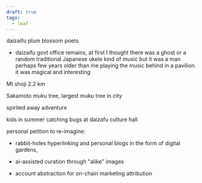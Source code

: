 ```yaml
---
draft: true
tags:
  - leaf
---
```

daizaifu plum blossom poets  
- daizaifu govt office remains, at first I thought there was a ghost or a random traditional Japanese ukele kind of music but it was a man perhaps few years older than me playing the music behind in a pavilion. it was magical and interesting  
  
Mt shoji 2.2 km  
  
Sakamoto muku tree, largest muku tree in city  
  
spirited away adventure  
  
kids in summer catching bugs at daizafu culture hall  
  
personal petition to re-imagine:

- rabbit-holes hyperlinking and personal blogs in the form of digital gardens,

- ai-assisted curation through "alike" images

- account abstraction for on-chain marketing attribution